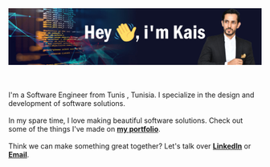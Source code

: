 <a href="https://kais-chalghoumi.vercel.app">
<img src="./images/banner.jpg" alt="Hey, I'm Kais">
</a>
<br><br><br>

I'm a Software Engineer from Tunis , Tunisia. I specialize in the design and development of software solutions.<br><br>
In my spare time, I love making beautiful software solutions. Check out some of the things I've made on **[my portfolio](/)**.<br><br>
Think we can make something great together? Let's talk over **[LinkedIn](https://www.linkedin.com/in/kais-chalghoumi/)** or **[Email](kais.chalghoumi@gmail.com)**.
